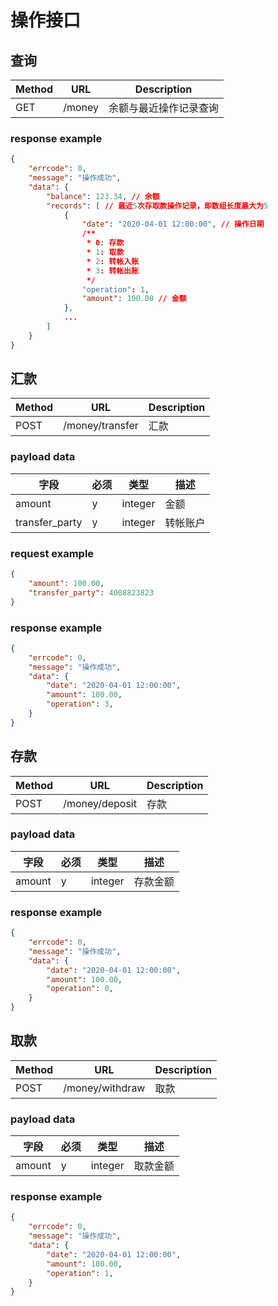 # 操作接口

## 查询
| Method | URL    | Description            |
| ------ | ------ | ---------------------- |
| GET    | /money | 余额与最近操作记录查询 |

### response example
```json
{
    "errcode": 0,
    "message": "操作成功",
    "data": {
        "balance": 123.34, // 余额
        "records": [ // 最近5次存取款操作记录，即数组长度最大为5
            {
                "date": "2020-04-01 12:00:00", // 操作日期
                /**
                 * 0: 存款
                 * 1: 取款
                 * 2: 转帐入账
                 * 3: 转帐出账
                 */
                "operation": 1,
                "amount": 100.00 // 金额
            },
            ...
        ]
    }
}
```

## 汇款
| Method | URL             | Description |
| ------ | --------------- | ----------- |
| POST   | /money/transfer | 汇款        |

### payload data

| 字段           | 必须 | 类型    | 描述     |
| -------------- | ---- | ------- | -------- |
| amount         | y    | integer | 金额     |
| transfer_party | y    | integer | 转帐账户 |

### request example
```json
{
    "amount": 100.00,
    "transfer_party": 4008823823
}
```

### response example
```json
{
    "errcode": 0,
    "message": "操作成功",
    "data": {
        "date": "2020-04-01 12:00:00",
        "amount": 100.00,
        "operation": 3,
    }
}
```

## 存款
| Method | URL            | Description |
| ------ | -------------- | ----------- |
| POST   | /money/deposit | 存款        |

### payload data

| 字段   | 必须 | 类型    | 描述     |
| ------ | ---- | ------- | -------- |
| amount | y    | integer | 存款金额 |

### response example
```json
{
    "errcode": 0,
    "message": "操作成功",
    "data": {
        "date": "2020-04-01 12:00:00",
        "amount": 100.00,
        "operation": 0,
    }
}
```

## 取款
| Method | URL             | Description |
| ------ | --------------- | ----------- |
| POST   | /money/withdraw | 取款        |

### payload data

| 字段   | 必须 | 类型    | 描述     |
| ------ | ---- | ------- | -------- |
| amount | y    | integer | 取款金额 |

### response example
```json
{
    "errcode": 0,
    "message": "操作成功",
    "data": {
        "date": "2020-04-01 12:00:00",
        "amount": 100.00,
        "operation": 1,
    }
}
```
